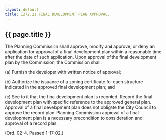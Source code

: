 ```yaml
---
layout: default 
title: 1272.21 FINAL DEVELOPMENT PLAN APPROVAL.
---
```


{{ page.title }}
----------------

The Planning Commission shall approve, modify and approve, or deny an
application for approval of a final development plan within a reasonable
time after the date of such application. Upon approval of the final
development plan by the Commission, the Commission shall:

​(a) Furnish the developer with written notice of approval;

​(b) Authorize the issuance of a zoning certificate for each structure
indicated in the approved final development plan; and

​(c) See to it that the final development plan is recorded. Record the
final development plan with specific reference to the approved general
plan. Approval of a final development plan does not obligate the City
Council to approve the record plan. Planning Commission approval of a
final development plan is a necessary precondition to consideration and
approval of a record plan.

(Ord. 02-4. Passed 1-17-02.)
